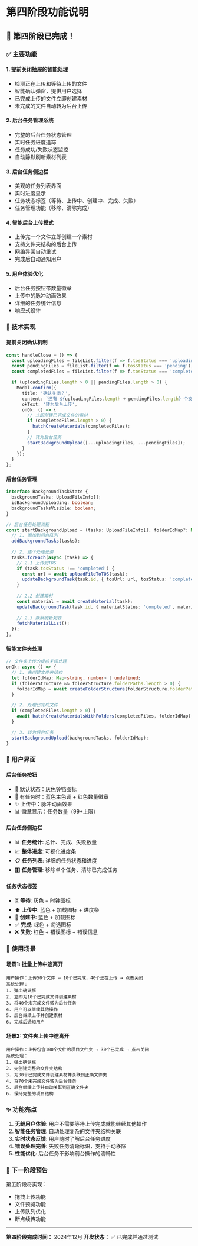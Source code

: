 # 第四阶段功能说明

## 🎉 第四阶段已完成！

### ✅ 主要功能

#### 1. **提前关闭抽屉的智能处理**
- 检测正在上传和等待上传的文件
- 智能确认弹窗，提供用户选择
- 已完成上传的文件立即创建素材
- 未完成的文件自动转为后台上传

#### 2. **后台任务管理系统**
- 完整的后台任务状态管理
- 实时任务进度追踪
- 任务成功/失败状态监控
- 自动静默刷新素材列表

#### 3. **后台任务侧边栏**
- 美观的任务列表界面
- 实时进度显示
- 任务状态标签（等待、上传中、创建中、完成、失败）
- 任务管理功能（移除、清除完成）

#### 4. **智能后台上传模式**
- 上传完一个文件立即创建一个素材
- 支持文件夹结构的后台上传
- 网络异常自动重试
- 完成后自动通知用户

#### 5. **用户体验优化**
- 后台任务按钮带数量徽章
- 上传中的脉冲动画效果
- 详细的任务统计信息
- 响应式设计

### 🔧 技术实现

#### **提前关闭确认机制**
```typescript
const handleClose = () => {
  const uploadingFiles = fileList.filter(f => f.tosStatus === 'uploading');
  const pendingFiles = fileList.filter(f => f.tosStatus === 'pending');
  const completedFiles = fileList.filter(f => f.tosStatus === 'completed' && f.materialStatus === 'pending');

  if (uploadingFiles.length > 0 || pendingFiles.length > 0) {
    Modal.confirm({
      title: '确认关闭？',
      content: `还有 ${uploadingFiles.length + pendingFiles.length} 个文件未完成上传，关闭后这些文件将转为后台上传。`,
      okText: '转为后台上传',
      onOk: () => {
        // 立即创建已完成文件的素材
        if (completedFiles.length > 0) {
          batchCreateMaterials(completedFiles);
        }
        // 转为后台任务
        startBackgroundUpload([...uploadingFiles, ...pendingFiles]);
      }
    });
  }
};
```

#### **后台任务管理**
```typescript
interface BackgroundTaskState {
  backgroundTasks: UploadFileInfo[];
  isBackgroundUploading: boolean;
  backgroundTasksVisible: boolean;
}

// 后台任务处理流程
const startBackgroundUpload = (tasks: UploadFileInfo[], folderIdMap?: Map<string, number>) => {
  // 1. 添加到后台队列
  addBackgroundTasks(tasks);
  
  // 2. 逐个处理任务
  tasks.forEach(async (task) => {
    // 2.1 上传到TOS
    if (task.tosStatus !== 'completed') {
      const url = await uploadFileToTOS(task);
      updateBackgroundTask(task.id, { tosUrl: url, tosStatus: 'completed' });
    }
    
    // 2.2 创建素材
    const material = await createMaterial(task);
    updateBackgroundTask(task.id, { materialStatus: 'completed', materialId: material.id });
    
    // 2.3 静默刷新列表
    fetchMaterialList();
  });
};
```

#### **智能文件夹处理**
```typescript
// 文件夹上传的提前关闭处理
onOk: async () => {
  // 1. 先创建文件夹结构
  let folderIdMap: Map<string, number> | undefined;
  if (folderStructure && folderStructure.folderPaths.length > 0) {
    folderIdMap = await createFolderStructure(folderStructure.folderPaths, currentFolderId);
  }

  // 2. 处理已完成文件
  if (completedFiles.length > 0) {
    await batchCreateMaterialsWithFolders(completedFiles, folderIdMap);
  }

  // 3. 转为后台任务
  startBackgroundUpload(backgroundTasks, folderIdMap);
}
```

### 📱 用户界面

#### **后台任务按钮**
- 🔔 默认状态：灰色铃铛图标
- 🔵 有任务时：蓝色主色调 + 红色数量徽章
- ✨ 上传中：脉冲动画效果
- 📊 徽章显示：任务数量（99+上限）

#### **后台任务侧边栏**
- 📊 **任务统计**: 总计、完成、失败数量
- 📈 **整体进度**: 可视化进度条
- 📋 **任务列表**: 详细的任务状态和进度
- 🎛️ **任务管理**: 移除单个任务、清除已完成任务

#### **任务状态标签**
- ⏳ **等待**: 灰色 + 时钟图标
- ⬆️ **上传中**: 蓝色 + 加载图标 + 进度条
- 🔨 **创建中**: 蓝色 + 加载图标
- ✅ **完成**: 绿色 + 勾选图标
- ❌ **失败**: 红色 + 错误图标 + 错误信息

### 🎯 使用场景

#### **场景1: 批量上传中途离开**
```
用户操作：上传50个文件 → 10个已完成，40个还在上传 → 点击关闭
系统处理：
1. 弹出确认框
2. 立即为10个已完成文件创建素材
3. 将40个未完成文件转为后台任务
4. 用户可以继续其他操作
5. 后台继续上传并创建素材
6. 完成后通知用户
```

#### **场景2: 文件夹上传中途离开**
```
用户操作：上传包含100个文件的项目文件夹 → 30个已完成 → 点击关闭
系统处理：
1. 弹出确认框
2. 先创建完整的文件夹结构
3. 为30个已完成文件创建素材并关联到正确文件夹
4. 将70个未完成文件转为后台任务
5. 后台继续上传并自动关联到正确文件夹
6. 保持完整的项目结构
```

### ✨ 功能亮点

1. **无缝用户体验**: 用户不需要等待上传完成就能继续其他操作
2. **智能任务管理**: 自动处理复杂的文件夹结构关联
3. **实时状态反馈**: 用户随时了解后台任务进度
4. **错误处理完善**: 失败任务清晰标识，支持手动移除
5. **性能优化**: 后台任务不影响前台操作的流畅性

### 🚀 下一阶段预告

第五阶段将实现：
- 拖拽上传功能
- 文件预览功能
- 上传队列优化
- 断点续传功能

---

**第四阶段完成时间：** 2024年12月
**开发状态：** ✅ 已完成并通过测试
